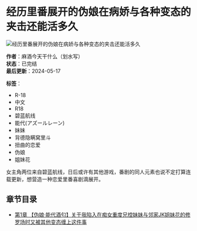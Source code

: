 # 经历里番展开的伪娘在病娇与各种变态的夹击还能活多久

![经历里番展开的伪娘在病娇与各种变态的夹击还能活多久](/storage/topic/20240517/74f8731bf9ae5ba03596c0f27cd88192.jpg)

**作者**：麻酒今天干什么（划水写）  
**状态**：已完结  
**最后更新**：2024-05-17  

**标签**：
- R-18
- 中文
- R18
- 碧蓝航线
- 能代(アズールレーン)
- 妹妹
- 背德隐瞒窝里斗
- 扭曲的恋爱
- 伪娘
- 姐妹花

女主角两位来自碧蓝航线，日后或许有其他游戏，番剧的同人元素也说不定打算连载更新，想营造一种恋爱里番喜剧滴展开。

## 章节目录
- [第1章 【伪娘·能代酒匂】关于我陷入在痴女重度兄控妹妹与邻家JK姐妹花的修罗场时又被其他变态缠上这件事](https://servers/gently_60398)